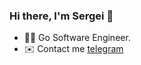 ### Hi there, I'm Sergei 👋


- :technologist: Go Software Engineer.
- :envelope: Contact me [telegram](https://t.me/gxrlxv)

